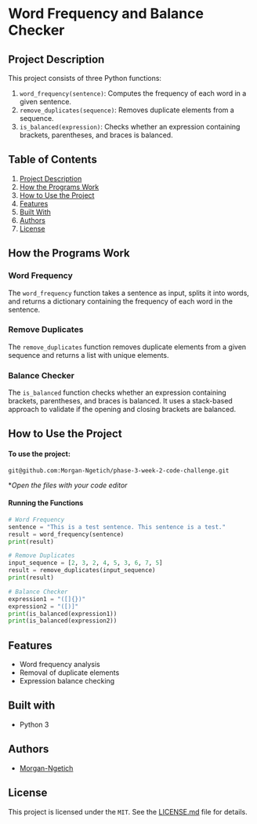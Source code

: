 # Word Frequency and Balance Checker

## Project Description
This project consists of three Python functions:

1. `word_frequency(sentence)`: Computes the frequency of each word in a given sentence.
2. `remove_duplicates(sequence)`: Removes duplicate elements from a sequence.
3. `is_balanced(expression)`: Checks whether an expression containing brackets, parentheses, and braces is balanced.

## Table of Contents
1. [Project Description](#project-description)
2. [How the Programs Work](#how-the-programs-work)
3. [How to Use the Project](#how-to-use-the-project)
4. [Features](#features)
5. [Built With](#built-with)
6. [Authors](#authors)
7. [License](#license)

## How the Programs Work

### Word Frequency
The `word_frequency` function takes a sentence as input, splits it into words, and returns a dictionary containing the frequency of each word in the sentence.

### Remove Duplicates
The `remove_duplicates` function removes duplicate elements from a given sequence and returns a list with unique elements.

### Balance Checker
The `is_balanced` function checks whether an expression containing brackets, parentheses, and braces is balanced. It uses a stack-based approach to validate if the opening and closing brackets are balanced.

## How to Use the Project
#### To use the project: 
``` 
git@github.com:Morgan-Ngetich/phase-3-week-2-code-challenge.git
```
**Open the files with your code editor*
#### Running the Functions
```python
# Word Frequency
sentence = "This is a test sentence. This sentence is a test."
result = word_frequency(sentence)
print(result)

# Remove Duplicates
input_sequence = [2, 3, 2, 4, 5, 3, 6, 7, 5]
result = remove_duplicates(input_sequence)
print(result)

# Balance Checker
expression1 = "([]{})"
expression2 = "([)]"
print(is_balanced(expression1))
print(is_balanced(expression2))

```


## Features
- Word frequency analysis
- Removal of duplicate elements
- Expression balance checking

## Built with
- Python 3

## Authors
- [Morgan-Ngetich]()

## License
This project is licensed under the `MIT`. See the [LICENSE.md](https://github.com/Morgan-Ngetich/phase-3-week-2-code-challenge/new/main) file for details.
